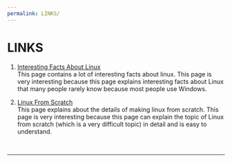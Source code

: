 ```yaml
---
permalink: LINKS/
---
```


# LINKS

1. [Interesting Facts About Linux](https://www.omgubuntu.co.uk/2018/08/interesting-facts-about-linux)<br>
This page contains a lot of interesting facts about linux.
This page is very interesting because this page explains interesting facts about Linux that many people rarely know because most people use Windows.

3. [Linux From Scratch](https://www.linuxfromscratch.org)<br>
This page explains about the details of making linux from scratch.
This page is very interesting because this page can explain the topic of Linux from scratch (which is a very difficult topic) in detail and is easy to understand.

<br>
<hr>
